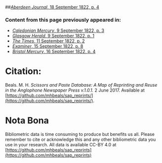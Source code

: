 ##[*Aberdeen Journal*, 18 September 1822, p. 4](https://mhbeals.github.io/sap_html/Aberdeen-Journal/Aberdeen-Journal-18-September-1822-p-4)

### Content from this page previously appeared in:
+ [*Caledonian Mercury*, 9 September 1822, p. 3](https://mhbeals.github.io/sap_html/Caledonian-Mercury/Caledonian-Mercury-9-September-1822-p-3)
+ [*Glasgow Herald*, 9 September 1822, p. 1](https://mhbeals.github.io/sap_html/Glasgow-Herald/Glasgow-Herald-9-September-1822-p-1)
+ [*The Times*, 11 September 1822, p. 2](https://mhbeals.github.io/sap_html/The-Times/The-Times-11-September-1822-p-2)
+ [*Examiner*, 15 September 1822, p. 8](https://mhbeals.github.io/sap_html/Examiner/Examiner-15-September-1822-p-8)
+ [*Bristol Mercury*, 16 September 1822, p. 4](https://mhbeals.github.io/sap_html/Bristol-Mercury/Bristol-Mercury-16-September-1822-p-4)
                    
# Citation: 

Beals. M. H. *Scissors and Paste Database: A Map of Reprinting and Reuse in the Anglophone Newspaper Press v.1.0.1.* 2 June 2017. Available at [https://github.com/mhbeals/sap_reprints/](https://github.com/mhbeals/sap_reprints/). 
                    
# Nota Bona

Bibliometric data is time consuming to produce but benefits us all. Please remember to cite or acknowledge this and any other bibliometric data you use in your research. All data is available CC-BY 4.0 at [https://github.com/mhbeals/sap_reprints](https://github.com/mhbeals/sap_reprints)